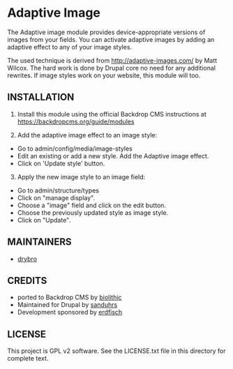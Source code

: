 Adaptive Image
==============

The Adaptive image module provides device-appropriate versions of images from
your fields. You can activate adaptive images by adding an adaptive effect to
any of your image styles.

The used technique is derived from http://adaptive-images.com/ by Matt Wilcox.
The hard work is done by Drupal core no need for any additional rewrites.
If image styles work on your website, this module will too.


INSTALLATION
------------

1. Install this module using the official Backdrop CMS instructions at https://backdropcms.org/guide/modules

2. Add the adaptive image effect to an image style:
- Go to admin/config/media/image-styles
- Edit an existing or add a new style. Add the Adaptive image effect.
- Click on 'Update style' button.

3. Apply the new image style to an image field:
- Go to admin/structure/types
- Click on "manage display".
- Choose a "image" field and click on the edit button.
- Choose the previously updated style as image style.
- Click on "Update".


MAINTAINERS
-----------

- [drybro](https://github.com/drybro/)


CREDITS
-------

- ported to Backdrop CMS by [biolithic](https://github.com/biolithic)
- Maintained for Drupal by [sanduhrs](https://www.drupal.org/u/sanduhrs)
- Development sponsored by [erdfisch](https://erdfisch.de)


LICENSE
-------

This project is GPL v2 software. See the LICENSE.txt file in this directory for
complete text.

